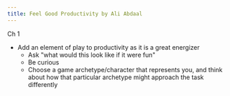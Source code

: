 ```yaml
---
title: Feel Good Productivity by Ali Abdaal
---
```


Ch 1
* Add an element of play to productivity as it is a great energizer
  * Ask "what would this look like if it were fun"
  * Be curious
  * Choose a game archetype/character that represents you, and think about how that particular archetype might approach the task differently